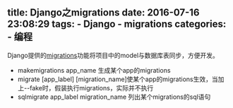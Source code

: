 title: Django之migrations
date: 2016-07-16 23:08:29
tags:
    - Django
    - migrations
categories:
    - 编程
---
Django提供的[migrations](https://docs.djangoproject.com/ja/1.9/topics/migrations/)功能将项目中的model与数据库表同步，方便开发。

* makemigrations app_name 生成某个app的migrations
* migrate [app_label] [migration_name]使某个app的migrations生效，当加上--fake时，假装执行migrations，实际并不执行
* sqlmigrate app_label migration_name 列出某个migrations的sql语句
